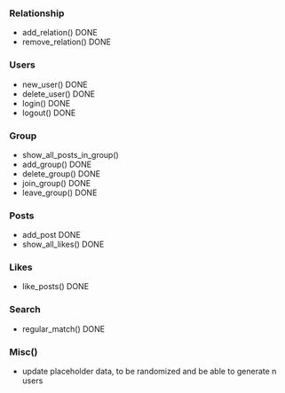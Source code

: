 ### Relationship
- add_relation() DONE
- remove_relation() DONE
### Users
- new_user() DONE
- delete_user() DONE
- login() DONE
- logout() DONE
### Group
- show_all_posts_in_group()
- add_group() DONE
- delete_group() DONE
- join_group() DONE
- leave_group() DONE
### Posts
- add_post DONE
- show_all_likes() DONE
### Likes
- like_posts() DONE
### Search
- regular_match() DONE
### Misc()
- update placeholder data, to be randomized and be able to generate n users
